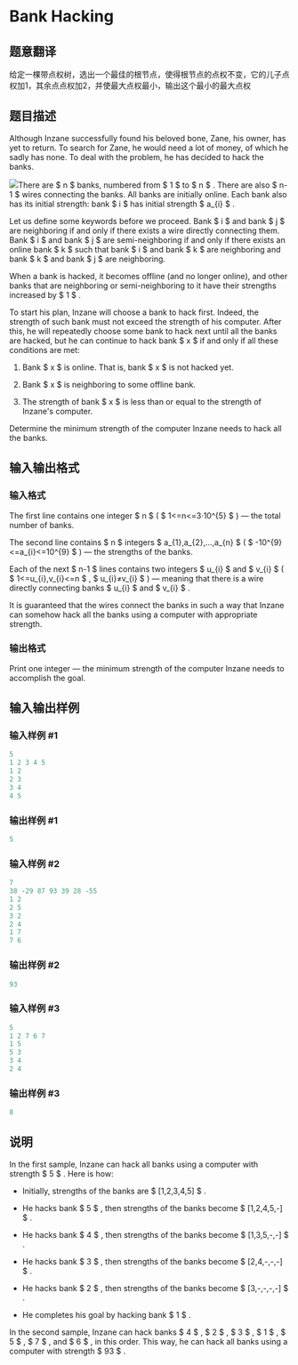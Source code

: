 # Bank Hacking

## 题意翻译

给定一棵带点权树，选出一个最佳的根节点，使得根节点的点权不变，它的儿子点权加1，其余点点权加2，并使最大点权最小，输出这个最小的最大点权

## 题目描述

Although Inzane successfully found his beloved bone, Zane, his owner, has yet to return. To search for Zane, he would need a lot of money, of which he sadly has none. To deal with the problem, he has decided to hack the banks.

![](https://cdn.luogu.com.cn/upload/vjudge_pic/CF796C/2dce5999c2db79450d45fe87441c705c32509051.png)There are $ n $ banks, numbered from $ 1 $ to $ n $ . There are also $ n-1 $ wires connecting the banks. All banks are initially online. Each bank also has its initial strength: bank $ i $ has initial strength $ a_{i} $ .

Let us define some keywords before we proceed. Bank $ i $ and bank $ j $ are neighboring if and only if there exists a wire directly connecting them. Bank $ i $ and bank $ j $ are semi-neighboring if and only if there exists an online bank $ k $ such that bank $ i $ and bank $ k $ are neighboring and bank $ k $ and bank $ j $ are neighboring.

When a bank is hacked, it becomes offline (and no longer online), and other banks that are neighboring or semi-neighboring to it have their strengths increased by $ 1 $ .

To start his plan, Inzane will choose a bank to hack first. Indeed, the strength of such bank must not exceed the strength of his computer. After this, he will repeatedly choose some bank to hack next until all the banks are hacked, but he can continue to hack bank $ x $ if and only if all these conditions are met:

1. Bank $ x $ is online. That is, bank $ x $ is not hacked yet.

2. Bank $ x $ is neighboring to some offline bank.

3. The strength of bank $ x $ is less than or equal to the strength of Inzane's computer.

Determine the minimum strength of the computer Inzane needs to hack all the banks.

## 输入输出格式

### 输入格式

The first line contains one integer $ n $ ( $ 1<=n<=3·10^{5} $ ) — the total number of banks.

The second line contains $ n $ integers $ a_{1},a_{2},...,a_{n} $ ( $ -10^{9}<=a_{i}<=10^{9} $ ) — the strengths of the banks.

Each of the next $ n-1 $ lines contains two integers $ u_{i} $ and $ v_{i} $ ( $ 1<=u_{i},v_{i}<=n $ , $ u_{i}≠v_{i} $ ) — meaning that there is a wire directly connecting banks $ u_{i} $ and $ v_{i} $ .

It is guaranteed that the wires connect the banks in such a way that Inzane can somehow hack all the banks using a computer with appropriate strength.

### 输出格式

Print one integer — the minimum strength of the computer Inzane needs to accomplish the goal.

## 输入输出样例

### 输入样例 #1

```cpp
5
1 2 3 4 5
1 2
2 3
3 4
4 5

```
### 输出样例 #1

```cpp
5
```


### 输入样例 #2

```cpp
7
38 -29 87 93 39 28 -55
1 2
2 5
3 2
2 4
1 7
7 6

```
### 输出样例 #2

```cpp
93
```


### 输入样例 #3

```cpp
5
1 2 7 6 7
1 5
5 3
3 4
2 4

```
### 输出样例 #3

```cpp
8
```


## 说明

In the first sample, Inzane can hack all banks using a computer with strength $ 5 $ . Here is how:

- Initially, strengths of the banks are $ [1,2,3,4,5] $ .

- He hacks bank $ 5 $ , then strengths of the banks become $ [1,2,4,5,-] $ .

- He hacks bank $ 4 $ , then strengths of the banks become $ [1,3,5,-,-] $ .

- He hacks bank $ 3 $ , then strengths of the banks become $ [2,4,-,-,-] $ .

- He hacks bank $ 2 $ , then strengths of the banks become $ [3,-,-,-,-] $ .

- He completes his goal by hacking bank $ 1 $ .

In the second sample, Inzane can hack banks $ 4 $ , $ 2 $ , $ 3 $ , $ 1 $ , $ 5 $ , $ 7 $ , and $ 6 $ , in this order. This way, he can hack all banks using a computer with strength $ 93 $ .

